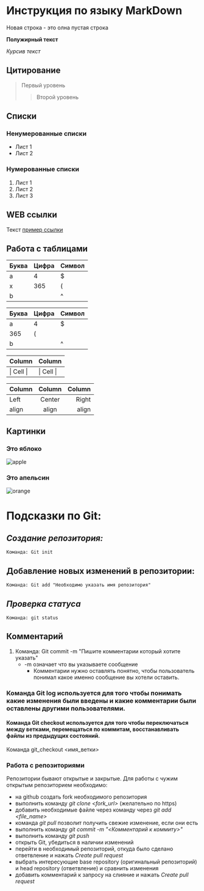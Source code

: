 # Инструкция по языку MarkDown

Новая строка - это олна пустая строка

**Полужирный текст**

*Курсив текст*

## Цитирование
> Первый уровень
>> Второй уровень

## Списки
### Ненумерованные списки
* Лист 1
* Лист 2
### Нумерованные списки
1. Лист 1
2. Лист 2
3. Лист 3

## WEB ссылки
Текст [пример ссылки](http.example.com "Всплывающая подсказка")

## Работа с таблицами

Буква | Цифра | Символ
------ | ------|----------
a      | 4     | $
x      | 365    | (
b      |       | ^  

Буква|Цифра|Символ
---|---|---
a|4|$
 |365|(
b| |^  

Column | Column
------ | ------
\| Cell \|| \| Cell \|  


Column | Column | Column
:----- | :----: | -----:
Left   | Center | Right
align  | align  | align

## Картинки

### Это яблоко

![apple](apple.jpg)

### Это апельсин

![orange](orange.png)


# Подсказки по Git:

## *Создание репозитория:*
```
Команда: Git init
```

## **Добавление новых изменений в репозитории:**
```
Команда: Git add "Необходимо указать имя репозитория"
```

## _Проверка статуса_
```
Команда: git status
```

## __Комментарий__
1. Команда: Git commit -m "Пишите комментарии который хотите указать" 
    + -m означает что вы указываете сообщение
        - Комментарии нужно оставлять понятно, чтобы пользователь понимал какое именно сообщение вы хотели оставить.

### Команда Git log используется для того чтобы понимать какие изменения были введены и какие комментарии были оставлены другими пользователями.

#### Команда Git checkout используется для того чтобы переключаться между ветками, перемещаться по коммитам, восстанавливать файлы из предыдущих состояний.

Команда git_checkout <имя_ветки>

### Работа с репозиториями
Репозитории бывают открытые и закрытые. Для работы с чужим открытым репозиторием необходимо:
- на github создать fork необходимого репозитория
- выполнить команду *git clone <fork_url>* (желательно по https)
- добавить необходимые файле через команду через *git add <file_name>*
- команда *git pull* позволит получить свежие изменение, если они есть
- выполнить команду *git commit -m "<Комментарий к коммиту>"*
- выполнить команду *git push*
- открыть Git, убедиться в наличии изменений
- перейти в необходимый репозиторий, откуда было сделано ответвление и нажать *Create pull request*
- выбрать интересующие base repository (оригинальный репозиторий) и head repository (ответвление) и сравнить изменения
- добавить комментарий к запросу на слияние и нажать *Create pull request*